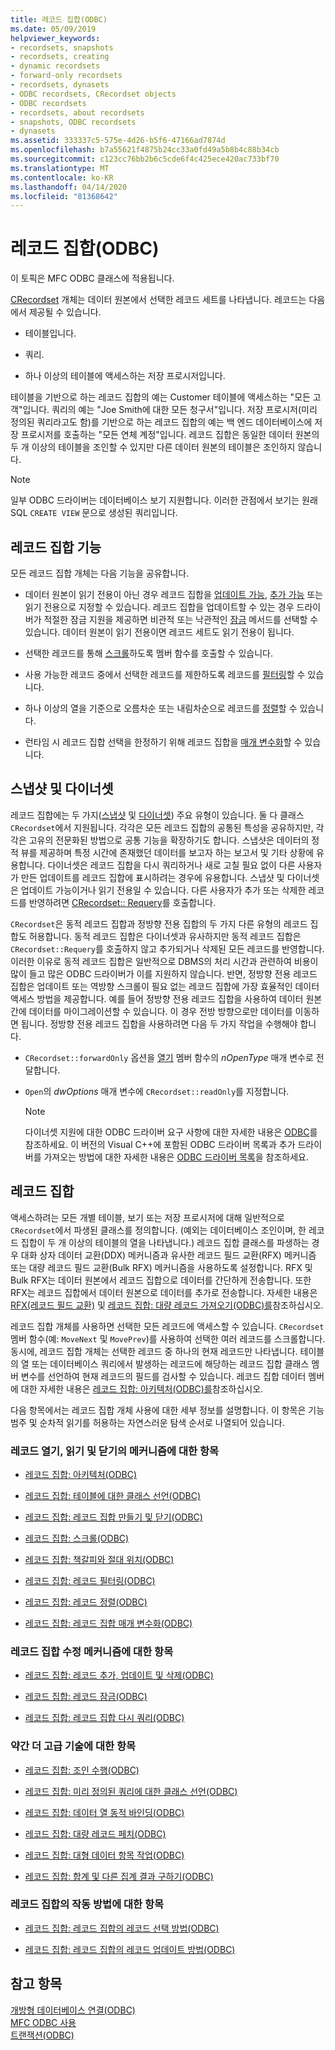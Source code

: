 ```yaml
---
title: 레코드 집합(ODBC)
ms.date: 05/09/2019
helpviewer_keywords:
- recordsets, snapshots
- recordsets, creating
- dynamic recordsets
- forward-only recordsets
- recordsets, dynasets
- ODBC recordsets, CRecordset objects
- ODBC recordsets
- recordsets, about recordsets
- snapshots, ODBC recordsets
- dynasets
ms.assetid: 333337c5-575e-4d26-b5f6-47166ad7874d
ms.openlocfilehash: b7a55621f4875b24cc33a0fd49a5b8b4c88b34cb
ms.sourcegitcommit: c123cc76bb2b6c5cde6f4c425ece420ac733bf70
ms.translationtype: MT
ms.contentlocale: ko-KR
ms.lasthandoff: 04/14/2020
ms.locfileid: "81368642"
---
```

# <a name="recordset-odbc"></a>레코드 집합(ODBC)

이 토픽은 MFC ODBC 클래스에 적용됩니다.

[CRecordset](../../mfc/reference/crecordset-class.md) 개체는 데이터 원본에서 선택한 레코드 세트를 나타냅니다. 레코드는 다음에서 제공될 수 있습니다.

- 테이블입니다.

- 쿼리.

- 하나 이상의 테이블에 액세스하는 저장 프로시저입니다.

테이블을 기반으로 하는 레코드 집합의 예는 Customer 테이블에 액세스하는 "모든 고객"입니다. 쿼리의 예는 "Joe Smith에 대한 모든 청구서"입니다. 저장 프로시저(미리 정의된 쿼리라고도 함)를 기반으로 하는 레코드 집합의 예는 백 엔드 데이터베이스에 저장 프로시저를 호출하는 "모든 연체 계정"입니다. 레코드 집합은 동일한 데이터 원본의 두 개 이상의 테이블을 조인할 수 있지만 다른 데이터 원본의 테이블은 조인하지 않습니다.

> [!NOTE]
> 일부 ODBC 드라이버는 데이터베이스 보기 지원합니다. 이러한 관점에서 보기는 원래 SQL `CREATE VIEW` 문으로 생성된 쿼리입니다.

## <a name="recordset-capabilities"></a><a name="_core_recordset_capabilities"></a> 레코드 집합 기능

모든 레코드 집합 개체는 다음 기능을 공유합니다.

- 데이터 원본이 읽기 전용이 아닌 경우 레코드 집합을 [업데이트 가능](../../data/odbc/recordset-adding-updating-and-deleting-records-odbc.md), [추가 가능](../../data/odbc/recordset-adding-updating-and-deleting-records-odbc.md) 또는 읽기 전용으로 지정할 수 있습니다. 레코드 집합을 업데이트할 수 있는 경우 드라이버가 적절한 잠금 지원을 제공하면 비관적 또는 낙관적인 [잠금](../../data/odbc/recordset-locking-records-odbc.md) 메서드를 선택할 수 있습니다. 데이터 원본이 읽기 전용이면 레코드 세트도 읽기 전용이 됩니다.

- 선택한 레코드를 통해 [스크롤](../../data/odbc/recordset-scrolling-odbc.md)하도록 멤버 함수를 호출할 수 있습니다.

- 사용 가능한 레코드 중에서 선택한 레코드를 제한하도록 레코드를 [필터링](../../data/odbc/recordset-filtering-records-odbc.md)할 수 있습니다.

- 하나 이상의 열을 기준으로 오름차순 또는 내림차순으로 레코드를 [정렬](../../data/odbc/recordset-sorting-records-odbc.md)할 수 있습니다.

- 런타임 시 레코드 집합 선택을 한정하기 위해 레코드 집합을 [매개 변수화](../../data/odbc/recordset-parameterizing-a-recordset-odbc.md)할 수 있습니다.

## <a name="snapshots-and-dynasets"></a><a name="_core_snapshots_and_dynasets"></a> 스냅샷 및 다이너셋

레코드 집합에는 두 가지([스냅샷](../../data/odbc/snapshot.md) 및 [다이너셋](../../data/odbc/dynaset.md)) 주요 유형이 있습니다. 둘 다 클래스 `CRecordset`에서 지원됩니다. 각각은 모든 레코드 집합의 공통된 특성을 공유하지만, 각각은 고유의 전문화된 방법으로 공통 기능을 확장하기도 합니다. 스냅샷은 데이터의 정적 뷰를 제공하며 특정 시간에 존재했던 데이터를 보고자 하는 보고서 및 기타 상황에 유용합니다. 다이너셋은 레코드 집합을 다시 쿼리하거나 새로 고칠 필요 없이 다른 사용자가 만든 업데이트를 레코드 집합에 표시하려는 경우에 유용합니다. 스냅샷 및 다이너셋은 업데이트 가능이거나 읽기 전용일 수 있습니다. 다른 사용자가 추가 또는 삭제한 레코드를 반영하려면 [CRecordset:: Requery](../../mfc/reference/crecordset-class.md#requery)를 호출합니다.

`CRecordset`은 동적 레코드 집합과 정방향 전용 집합의 두 가지 다른 유형의 레코드 집합도 허용합니다. 동적 레코드 집합은 다이너셋과 유사하지만 동적 레코드 집합은 `CRecordset::Requery`를 호출하지 않고 추가되거나 삭제된 모든 레코드를 반영합니다. 이러한 이유로 동적 레코드 집합은 일반적으로 DBMS의 처리 시간과 관련하여 비용이 많이 들고 많은 ODBC 드라이버가 이를 지원하지 않습니다. 반면, 정방향 전용 레코드 집합은 업데이트 또는 역방향 스크롤이 필요 없는 레코드 집합에 가장 효율적인 데이터 액세스 방법을 제공합니다. 예를 들어 정방향 전용 레코드 집합을 사용하여 데이터 원본 간에 데이터를 마이그레이션할 수 있습니다. 이 경우 전방 방향으로만 데이터를 이동하면 됩니다. 정방향 전용 레코드 집합을 사용하려면 다음 두 가지 작업을 수행해야 합니다.

- `CRecordset::forwardOnly` 옵션을 [열기](../../mfc/reference/crecordset-class.md#open) 멤버 함수의 *nOpenType* 매개 변수로 전달합니다.

- `Open`의 *dwOptions* 매개 변수에 `CRecordset::readOnly`를 지정합니다.

    > [!NOTE]
    >  다이너셋 지원에 대한 ODBC 드라이버 요구 사항에 대한 자세한 내용은 [ODBC](../../data/odbc/odbc-basics.md)를 참조하세요. 이 버전의 Visual C++에 포함된 ODBC 드라이버 목록과 추가 드라이버를 가져오는 방법에 대한 자세한 내용은 [ODBC 드라이버 목록](../../data/odbc/odbc-driver-list.md)을 참조하세요.

## <a name="your-recordsets"></a><a name="_core_your_recordsets"></a> 레코드 집합

액세스하려는 모든 개별 테이블, 보기 또는 저장 프로시저에 대해 일반적으로 `CRecordset`에서 파생된 클래스를 정의합니다. (예외는 데이터베이스 조인이며, 한 레코드 집합이 두 개 이상의 테이블의 열을 나타냅니다.) 레코드 집합 클래스를 파생하는 경우 대화 상자 데이터 교환(DDX) 메커니즘과 유사한 레코드 필드 교환(RFX) 메커니즘 또는 대량 레코드 필드 교환(Bulk RFX) 메커니즘을 사용하도록 설정합니다. RFX 및 Bulk RFX는 데이터 원본에서 레코드 집합으로 데이터를 간단하게 전송합니다. 또한 RFX는 레코드 집합에서 데이터 원본으로 데이터를 추가로 전송합니다. 자세한 내용은 [RFX(레코드 필드 교환)](../../data/odbc/record-field-exchange-rfx.md) 및 [레코드 집합: 대량 레코드 가져오기(ODBC)를](../../data/odbc/recordset-fetching-records-in-bulk-odbc.md)참조하십시오.

레코드 집합 개체를 사용하면 선택한 모든 레코드에 액세스할 수 있습니다. `CRecordset` 멤버 함수(예: `MoveNext` 및 `MovePrev`)를 사용하여 선택한 여러 레코드를 스크롤합니다. 동시에, 레코드 집합 개체는 선택한 레코드 중 하나의 현재 레코드만 나타냅니다. 테이블의 열 또는 데이터베이스 쿼리에서 발생하는 레코드에 해당하는 레코드 집합 클래스 멤버 변수를 선언하여 현재 레코드의 필드를 검사할 수 있습니다. 레코드 집합 데이터 멤버에 대한 자세한 내용은 [레코드 집합: 아키텍처(ODBC)를](../../data/odbc/recordset-architecture-odbc.md)참조하십시오.

다음 항목에서는 레코드 집합 개체 사용에 대한 세부 정보를 설명합니다. 이 항목은 기능 범주 및 순차적 읽기를 허용하는 자연스러운 탐색 순서로 나열되어 있습니다.

### <a name="topics-about-the-mechanics-of-opening-reading-and-closing-recordsets"></a>레코드 열기, 읽기 및 닫기의 메커니즘에 대한 항목

- [레코드 집합: 아키텍처(ODBC)](../../data/odbc/recordset-architecture-odbc.md)

- [레코드 집합: 테이블에 대한 클래스 선언(ODBC)](../../data/odbc/recordset-declaring-a-class-for-a-table-odbc.md)

- [레코드 집합: 레코드 집합 만들기 및 닫기(ODBC)](../../data/odbc/recordset-creating-and-closing-recordsets-odbc.md)

- [레코드 집합: 스크롤(ODBC)](../../data/odbc/recordset-scrolling-odbc.md)

- [레코드 집합: 책갈피와 절대 위치(ODBC)](../../data/odbc/recordset-bookmarks-and-absolute-positions-odbc.md)

- [레코드 집합: 레코드 필터링(ODBC)](../../data/odbc/recordset-filtering-records-odbc.md)

- [레코드 집합: 레코드 정렬(ODBC)](../../data/odbc/recordset-sorting-records-odbc.md)

- [레코드 집합: 레코드 집합 매개 변수화(ODBC)](../../data/odbc/recordset-parameterizing-a-recordset-odbc.md)

### <a name="topics-about-the-mechanics-of-modifying-recordsets"></a>레코드 집합 수정 메커니즘에 대한 항목

- [레코드 집합: 레코드 추가, 업데이트 및 삭제(ODBC)](../../data/odbc/recordset-adding-updating-and-deleting-records-odbc.md)

- [레코드 집합: 레코드 잠금(ODBC)](../../data/odbc/recordset-locking-records-odbc.md)

- [레코드 집합: 레코드 집합 다시 쿼리(ODBC)](../../data/odbc/recordset-requerying-a-recordset-odbc.md)

### <a name="topics-about-somewhat-more-advanced-techniques"></a>약간 더 고급 기술에 대한 항목

- [레코드 집합: 조인 수행(ODBC)](../../data/odbc/recordset-performing-a-join-odbc.md)

- [레코드 집합: 미리 정의된 쿼리에 대한 클래스 선언(ODBC)](../../data/odbc/recordset-declaring-a-class-for-a-predefined-query-odbc.md)

- [레코드 집합: 데이터 열 동적 바인딩(ODBC)](../../data/odbc/recordset-dynamically-binding-data-columns-odbc.md)

- [레코드 집합: 대량 레코드 페치(ODBC)](../../data/odbc/recordset-fetching-records-in-bulk-odbc.md)

- [레코드 집합: 대형 데이터 항목 작업(ODBC)](../../data/odbc/recordset-working-with-large-data-items-odbc.md)

- [레코드 집합: 합계 및 다른 집계 결과 구하기(ODBC)](../../data/odbc/recordset-obtaining-sums-and-other-aggregate-results-odbc.md)

### <a name="topics-about-how-recordsets-work"></a>레코드 집합의 작동 방법에 대한 항목

- [레코드 집합: 레코드 집합의 레코드 선택 방법(ODBC)](../../data/odbc/recordset-how-recordsets-select-records-odbc.md)

- [레코드 집합: 레코드 집합의 레코드 업데이트 방법(ODBC)](../../data/odbc/recordset-how-recordsets-update-records-odbc.md)

## <a name="see-also"></a>참고 항목

[개방형 데이터베이스 연결(ODBC)](../../data/odbc/open-database-connectivity-odbc.md)<br/>
[MFC ODBC 사용](../../mfc/reference/adding-an-mfc-odbc-consumer.md)<br/>
[트랜잭션(ODBC)](../../data/odbc/transaction-odbc.md)
